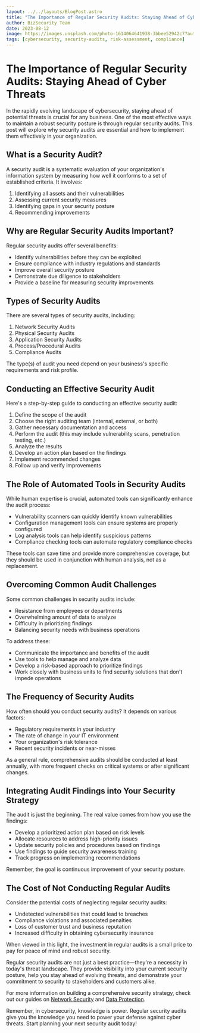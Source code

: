 ```yaml
---
layout: ../../layouts/BlogPost.astro
title: "The Importance of Regular Security Audits: Staying Ahead of Cyber Threats"
author: BizSecurity Team
date: 2023-08-12
image: https://images.unsplash.com/photo-1614064641938-3bbee52942c7?auto=format&fit=crop&q=80&w=1000&ixlib=rb-4.0.3&ixid=M3wxMjA3fDB8MHxwaG90by1wYWdlfHx8fGVufDB8fHx8fA%3D%3D
tags: [cybersecurity, security-audits, risk-assessment, compliance]
---
```


# The Importance of Regular Security Audits: Staying Ahead of Cyber Threats

In the rapidly evolving landscape of cybersecurity, staying ahead of potential threats is crucial for any business. One of the most effective ways to maintain a robust security posture is through regular security audits. This post will explore why security audits are essential and how to implement them effectively in your organization.

## What is a Security Audit?

A security audit is a systematic evaluation of your organization's information system by measuring how well it conforms to a set of established criteria. It involves:

1. Identifying all assets and their vulnerabilities
2. Assessing current security measures
3. Identifying gaps in your security posture
4. Recommending improvements

## Why are Regular Security Audits Important?

Regular security audits offer several benefits:

- Identify vulnerabilities before they can be exploited
- Ensure compliance with industry regulations and standards
- Improve overall security posture
- Demonstrate due diligence to stakeholders
- Provide a baseline for measuring security improvements

## Types of Security Audits

There are several types of security audits, including:

1. Network Security Audits
2. Physical Security Audits
3. Application Security Audits
4. Process/Procedural Audits
5. Compliance Audits

The type(s) of audit you need depend on your business's specific requirements and risk profile.

## Conducting an Effective Security Audit

Here's a step-by-step guide to conducting an effective security audit:

1. Define the scope of the audit
2. Choose the right auditing team (internal, external, or both)
3. Gather necessary documentation and access
4. Perform the audit (this may include vulnerability scans, penetration testing, etc.)
5. Analyze the results
6. Develop an action plan based on the findings
7. Implement recommended changes
8. Follow up and verify improvements

## The Role of Automated Tools in Security Audits

While human expertise is crucial, automated tools can significantly enhance the audit process:

- Vulnerability scanners can quickly identify known vulnerabilities
- Configuration management tools can ensure systems are properly configured
- Log analysis tools can help identify suspicious patterns
- Compliance checking tools can automate regulatory compliance checks

These tools can save time and provide more comprehensive coverage, but they should be used in conjunction with human analysis, not as a replacement.

## Overcoming Common Audit Challenges

Some common challenges in security audits include:

- Resistance from employees or departments
- Overwhelming amount of data to analyze
- Difficulty in prioritizing findings
- Balancing security needs with business operations

To address these:

- Communicate the importance and benefits of the audit
- Use tools to help manage and analyze data
- Develop a risk-based approach to prioritize findings
- Work closely with business units to find security solutions that don't impede operations

## The Frequency of Security Audits

How often should you conduct security audits? It depends on various factors:

- Regulatory requirements in your industry
- The rate of change in your IT environment
- Your organization's risk tolerance
- Recent security incidents or near-misses

As a general rule, comprehensive audits should be conducted at least annually, with more frequent checks on critical systems or after significant changes.

## Integrating Audit Findings into Your Security Strategy

The audit is just the beginning. The real value comes from how you use the findings:

- Develop a prioritized action plan based on risk levels
- Allocate resources to address high-priority issues
- Update security policies and procedures based on findings
- Use findings to guide security awareness training
- Track progress on implementing recommendations

Remember, the goal is continuous improvement of your security posture.

## The Cost of Not Conducting Regular Audits

Consider the potential costs of neglecting regular security audits:

- Undetected vulnerabilities that could lead to breaches
- Compliance violations and associated penalties
- Loss of customer trust and business reputation
- Increased difficulty in obtaining cybersecurity insurance

When viewed in this light, the investment in regular audits is a small price to pay for peace of mind and robust security.

Regular security audits are not just a best practice—they're a necessity in today's threat landscape. They provide visibility into your current security posture, help you stay ahead of evolving threats, and demonstrate your commitment to security to stakeholders and customers alike.

For more information on building a comprehensive security strategy, check out our guides on [Network Security](/pillars/network-security) and [Data Protection](/pillars/data-protection).

Remember, in cybersecurity, knowledge is power. Regular security audits give you the knowledge you need to power your defense against cyber threats. Start planning your next security audit today!
